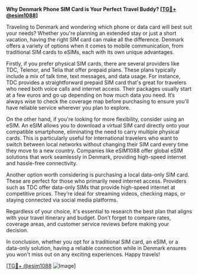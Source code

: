 **Why Denmark Phone SIM Card is Your Perfect Travel Buddy? [[TG💪+ @esim1088](https://t.me/s/esim1088)]**

Traveling to Denmark and wondering which phone or data card will best suit your needs? Whether you're planning an extended stay or just a short vacation, having the right SIM card can make all the difference. Denmark offers a variety of options when it comes to mobile communication, from traditional SIM cards to eSIMs, each with its own unique advantages.

Firstly, if you prefer physical SIM cards, there are several providers like TDC, Telenor, and Telia that offer prepaid plans. These plans typically include a mix of talk time, text messages, and data usage. For instance, TDC provides a straightforward prepaid SIM card that's great for travelers who need both voice calls and internet access. Their packages usually start at a few euros and go up depending on how much data you need. It’s always wise to check the coverage map before purchasing to ensure you'll have reliable service wherever you plan to explore.

On the other hand, if you're looking for more flexibility, consider using an eSIM. An eSIM allows you to download a virtual SIM card directly onto your compatible smartphone, eliminating the need to carry multiple physical cards. This is particularly useful for international travelers who want to switch between local networks without changing their SIM card every time they move to a new country. Companies like eSIM1088 offer global eSIM solutions that work seamlessly in Denmark, providing high-speed internet and hassle-free connectivity.

Another option worth considering is purchasing a local data-only SIM card. These are perfect for those who primarily need internet access. Providers such as TDC offer data-only SIMs that provide high-speed internet at competitive prices. They’re ideal for streaming videos, checking maps, or staying connected via social media platforms.

Regardless of your choice, it's essential to research the best plan that aligns with your travel itinerary and budget. Don’t forget to compare rates, coverage areas, and customer service reviews before making your decision.

In conclusion, whether you opt for a traditional SIM card, an eSIM, or a data-only solution, having a reliable connection while in Denmark ensures you won't miss out on any exciting experiences. Happy travels! 

[[TG💪+ @esim1088](https://t.me/s/esim1088) ![Image](https://i.postimg.cc/Y0z9fWf4/image.png)]